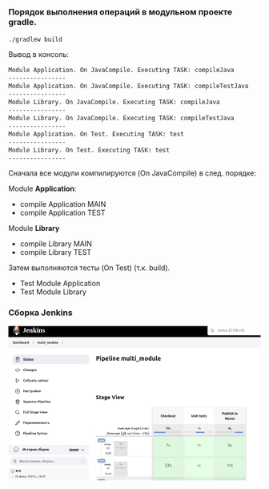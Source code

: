 ### Порядок выполнения операций в модульном проекте gradle.

````shell
./gradlew build
````

Вывод в консоль:

````text
Module Application. On JavaCompile. Executing TASK: compileJava
----------------
Module Application. On JavaCompile. Executing TASK: compileTestJava
----------------
Module Library. On JavaCompile. Executing TASK: compileJava
----------------
Module Library. On JavaCompile. Executing TASK: compileTestJava
----------------
Module Application. On Test. Executing TASK: test
----------------
Module Library. On Test. Executing TASK: test
----------------
````

Сначала все модули компилируются (On JavaCompile) в след. порядке:

Module __Application__:
<ul>
    <li>compile Application MAIN</li>
    <li>compile Application TEST</li>
</ul>

Module __Library__
<ul>
    <li>compile Library MAIN</li>
    <li>compile Library TEST</li>
</ul>

Затем выполняются тесты (On Test) (т.к. build).
<ul>
    <li>Test Module Application</li>
    <li>Test Module Library</li>
</ul>

### Сборка Jenkins

![jenkins_build.png](doc/jenkins_build.png)